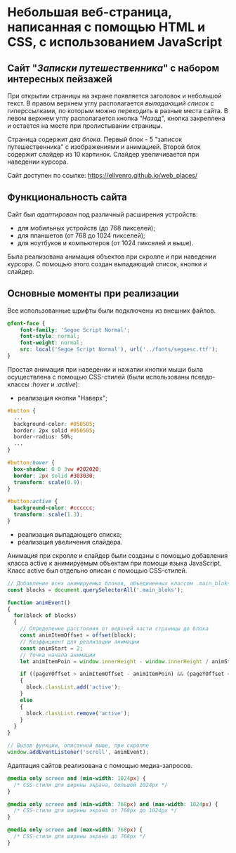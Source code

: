 # Небольшая веб-страница, написанная с помощью HTML и CSS, с использованием JavaScript

## Сайт "_Записки путешественника_" с набором интересных пейзажей

При открытии страницы на экране появляется заголовок и небольшой текст. В правом верхнем углу располагается _выпадающий список_ с гиперссылками, по которым можно переходить в разные места сайта. В левом верхнем углу располагается кнопка _"Назад"_, кнопка закреплена и остается на месте при пролистывании страницы.

Страница содержит _два блока_. Первый блок - 5 "записок путешественника" с изображениями и анимацией. Второй блок содержит слайдер из 10 картинок. Слайдер увеличивается при наведении курсора.

Сайт доступен по ссылке: https://ellvenro.github.io/web_places/

## Функциональность сайта

Сайт был _адаптирован_ под различный расширения устройств:
+ для мобильных устройств (до 768 пикселей);
+ для планшетов (от 768 до 1024 пикселей);
+ для ноутбуков и компьютеров (от 1024 пикселей и выше).

Была реализована анимация объектов при скролле и при наведении курсора. С помощью этого создан выпадающий список, кнопки и слайдер.

## Основные моменты при реализации

Все использованные шрифты были подключены из внешних файлов.

```CSS
@font-face {
	font-family: 'Segoe Script Normal';
	font-style: normal;
	font-weight: normal;
	src: local('Segoe Script Normal'), url('../fonts/segoesc.ttf');
}
```

Простая анимация при наведении и нажатии кнопки мыши была осуществлена с помощью CSS-стилей (были использованы псевдо-классы _:hover_ и _:active_):
+ реализация кнопки "Наверх";

```CSS
#button {
  ...
  background-color: #050505;
  border: 2px solid #050505;
  border-radius: 50%;
  ...
}

#button:hover {
  box-shadow: 0 0 3vw #202020;
  border: 2px solid #303030;
  transform: scale(0.9);
}

#button:active {
  background-color: #cccccc;
  transform: scale(1.3);
}
```

+ реализация выпадающего списка;
+ реализация увеличения слайдера.

Анимация при скролле и слайдер были созданы с помощью добавления класса active к анимируемым объектам при помощи языка JavaScript. Класс active был отдельно описан с помощью CSS-стилей.

```js
// Добавление всех анимируемых блоков, объединенных классом .main_bloks, в массив
const blocks = document.querySelectorAll('.main_bloks');

function animEvent()
{
  for(block of blocks)
  {
    // Определение расстояния от верхней части страницы до блока
    const animItemOffset = offset(block);
    // Коэффициент для реализации анимации
    const animStart = 2;
    // Точка начала анимации
    let animItemPoin = window.innerHeight - window.innerHeight / animStart;

    if ((pageYOffset > animItemOffset - animItemPoin) && (pageYOffset < animItemOffset))
    {
      block.classList.add('active');
    }
    else
    {
      block.classList.remove('active');
    }
  }
}

// Вызов функции, описанной выше, при скролле
window.addEventListener('scroll', animEvent);
```

Адаптация сайтов реализована с помощью медиа-запросов.

```CSS
@media only screen and (min-width: 1024px) {
  /* CSS-стили для ширины экрана, большей 1024px */
}

@media only screen and (min-width: 768px) and (max-width: 1024px) {
  /* CSS-стили для ширины экрана от 768px до 1024px */
}

@media only screen and (max-width: 768px) {
  /* CSS-стили для ширины экрана до 768px */
}
```
